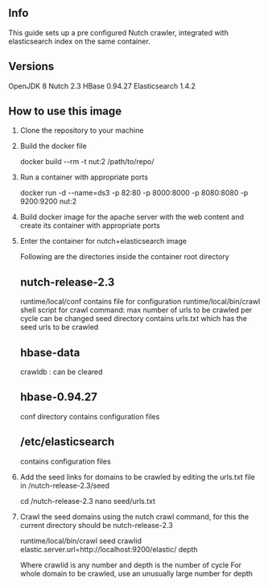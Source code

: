 Info
----

This guide sets up a pre configured Nutch crawler, integrated with elasticsearch index on the same container.

Versions
----

OpenJDK 8
Nutch 2.3
HBase 0.94.27
Elasticsearch 1.4.2

How to use this image
----

1. Clone the repository to your machine

2. Build the docker file

   docker build --rm -t nut:2 /path/to/repo/ 

3. Run a container with appropriate ports
  
   docker run -d --name=ds3 -p 82:80 -p 8000:8000 -p 8080:8080 -p 9200:9200 nut:2

4. Build docker image for the apache server with the web content and create its container with appropriate ports

5. Enter the container for nutch+elasticsearch image
   
   Following are the directories inside the container root directory 
   ## nutch-release-2.3
	runtime/local/conf contains file for configuration
	runtime/local/bin/crawl shell script for crawl command: max number of urls to be crawled per cycle can be changed
	seed directory contains urls.txt which has the seed urls to be crawled
   ## hbase-data
	crawldb : can be cleared 
   ## hbase-0.94.27
	conf directory contains configuration files
   ## /etc/elasticsearch
	contains configuration files

6. Add the seed links for domains to be crawled by editing the urls.txt file in /nutch-release-2.3/seed 
   
   cd /nutch-release-2.3
   nano seed/urls.txt

8. Crawl the seed domains using the nutch crawl command, for this the current directory should be nutch-release-2.3
  
   runtime/local/bin/crawl seed crawlid elastic.server.url=http://localhost:9200/elastic/ depth

	Where crawlid is any number and depth is the number of cycle
	For whole domain to be crawled, use an unusually large number for depth









